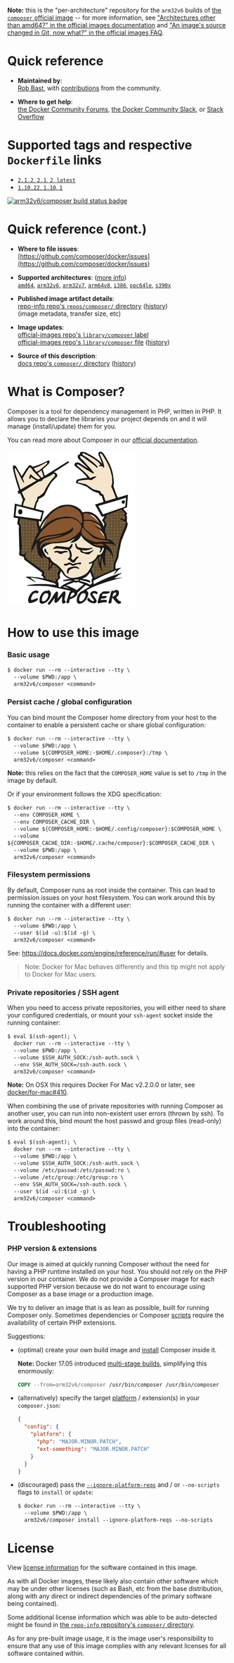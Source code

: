 <!--

********************************************************************************

WARNING:

    DO NOT EDIT "composer/README.md"

    IT IS AUTO-GENERATED

    (from the other files in "composer/" combined with a set of templates)

********************************************************************************

-->

**Note:** this is the "per-architecture" repository for the `arm32v6` builds of [the `composer` official image](https://hub.docker.com/_/composer) -- for more information, see ["Architectures other than amd64?" in the official images documentation](https://github.com/docker-library/official-images#architectures-other-than-amd64) and ["An image's source changed in Git, now what?" in the official images FAQ](https://github.com/docker-library/faq#an-images-source-changed-in-git-now-what).

# Quick reference

-	**Maintained by**:  
	[Rob Bast](https://github.com/alcohol), with [contributions](https://github.com/composer/docker/graphs/contributors) from the community.

-	**Where to get help**:  
	[the Docker Community Forums](https://forums.docker.com/), [the Docker Community Slack](https://dockr.ly/slack), or [Stack Overflow](https://stackoverflow.com/search?tab=newest&q=docker)

# Supported tags and respective `Dockerfile` links

-	[`2.1.2`, `2.1`, `2`, `latest`](https://github.com/composer/docker/blob/b97e84f7790a1b2e344ed3e17919a4946e8b673a/2.1/Dockerfile)
-	[`1.10.22`, `1.10`, `1`](https://github.com/composer/docker/blob/890a12899ba8fbd4876bb8513d5cb75ce68d230c/1.10/Dockerfile)

[![arm32v6/composer build status badge](https://img.shields.io/jenkins/s/https/doi-janky.infosiftr.net/job/multiarch/job/arm32v6/job/composer.svg?label=arm32v6/composer%20%20build%20job)](https://doi-janky.infosiftr.net/job/multiarch/job/arm32v6/job/composer/)

# Quick reference (cont.)

-	**Where to file issues**:  
	[https://github.com/composer/docker/issues](https://github.com/composer/docker/issues)

-	**Supported architectures**: ([more info](https://github.com/docker-library/official-images#architectures-other-than-amd64))  
	[`amd64`](https://hub.docker.com/r/amd64/composer/), [`arm32v6`](https://hub.docker.com/r/arm32v6/composer/), [`arm32v7`](https://hub.docker.com/r/arm32v7/composer/), [`arm64v8`](https://hub.docker.com/r/arm64v8/composer/), [`i386`](https://hub.docker.com/r/i386/composer/), [`ppc64le`](https://hub.docker.com/r/ppc64le/composer/), [`s390x`](https://hub.docker.com/r/s390x/composer/)

-	**Published image artifact details**:  
	[repo-info repo's `repos/composer/` directory](https://github.com/docker-library/repo-info/blob/master/repos/composer) ([history](https://github.com/docker-library/repo-info/commits/master/repos/composer))  
	(image metadata, transfer size, etc)

-	**Image updates**:  
	[official-images repo's `library/composer` label](https://github.com/docker-library/official-images/issues?q=label%3Alibrary%2Fcomposer)  
	[official-images repo's `library/composer` file](https://github.com/docker-library/official-images/blob/master/library/composer) ([history](https://github.com/docker-library/official-images/commits/master/library/composer))

-	**Source of this description**:  
	[docs repo's `composer/` directory](https://github.com/docker-library/docs/tree/master/composer) ([history](https://github.com/docker-library/docs/commits/master/composer))

# What is Composer?

Composer is a tool for dependency management in PHP, written in PHP. It allows you to declare the libraries your project depends on and it will manage (install/update) them for you.

You can read more about Composer in our [official documentation](https://getcomposer.org/doc/).

![logo](https://raw.githubusercontent.com/docker-library/docs/58f7363e6cfa78f8cd54af16eab51c63c1232002/composer/logo.png)

# How to use this image

### Basic usage

```console
$ docker run --rm --interactive --tty \
  --volume $PWD:/app \
  arm32v6/composer <command>
```

### Persist cache / global configuration

You can bind mount the Composer home directory from your host to the container to enable a persistent cache or share global configuration:

```console
$ docker run --rm --interactive --tty \
  --volume $PWD:/app \
  --volume ${COMPOSER_HOME:-$HOME/.composer}:/tmp \
  arm32v6/composer <command>
```

**Note:** this relies on the fact that the `COMPOSER_HOME` value is set to `/tmp` in the image by default.

Or if your environment follows the XDG specification:

```console
$ docker run --rm --interactive --tty \
  --env COMPOSER_HOME \
  --env COMPOSER_CACHE_DIR \
  --volume ${COMPOSER_HOME:-$HOME/.config/composer}:$COMPOSER_HOME \
  --volume ${COMPOSER_CACHE_DIR:-$HOME/.cache/composer}:$COMPOSER_CACHE_DIR \
  --volume $PWD:/app \
  arm32v6/composer <command>
```

### Filesystem permissions

By default, Composer runs as root inside the container. This can lead to permission issues on your host filesystem. You can work around this by running the container with a different user:

```console
$ docker run --rm --interactive --tty \
  --volume $PWD:/app \
  --user $(id -u):$(id -g) \
  arm32v6/composer <command>
```

See: https://docs.docker.com/engine/reference/run/#user for details.

> Note: Docker for Mac behaves differently and this tip might not apply to Docker for Mac users.

### Private repositories / SSH agent

When you need to access private repositories, you will either need to share your configured credentials, or mount your `ssh-agent` socket inside the running container:

```console
$ eval $(ssh-agent); \
  docker run --rm --interactive --tty \
  --volume $PWD:/app \
  --volume $SSH_AUTH_SOCK:/ssh-auth.sock \
  --env SSH_AUTH_SOCK=/ssh-auth.sock \
  arm32v6/composer <command>
```

**Note:** On OSX this requires Docker For Mac v2.2.0.0 or later, see [docker/for-mac#410](https://github.com/docker/for-mac/issues/410).

When combining the use of private repositories with running Composer as another user, you can run into non-existent user errors (thrown by ssh). To work around this, bind mount the host passwd and group files (read-only) into the container:

```console
$ eval $(ssh-agent); \
  docker run --rm --interactive --tty \
  --volume $PWD:/app \
  --volume $SSH_AUTH_SOCK:/ssh-auth.sock \
  --volume /etc/passwd:/etc/passwd:ro \
  --volume /etc/group:/etc/group:ro \
  --env SSH_AUTH_SOCK=/ssh-auth.sock \
  --user $(id -u):$(id -g) \
  arm32v6/composer <command>
```

# Troubleshooting

### PHP version & extensions

Our image is aimed at quickly running Composer without the need for having a PHP runtime installed on your host. You should not rely on the PHP version in our container. We do not provide a Composer image for each supported PHP version because we do not want to encourage using Composer as a base image or a production image.

We try to deliver an image that is as lean as possible, built for running Composer only. Sometimes dependencies or Composer [scripts](https://getcomposer.org/doc/articles/scripts.md) require the availability of certain PHP extensions.

Suggestions:

-	(optimal) create your own build image and [install](https://getcomposer.org/doc/faqs/how-to-install-composer-programmatically.md) Composer inside it.

	**Note:** Docker 17.05 introduced [multi-stage builds](https://docs.docker.com/develop/develop-images/multistage-build/), simplifying this enormously:

	```dockerfile
	COPY --from=arm32v6/composer /usr/bin/composer /usr/bin/composer
	```

-	(alternatively) specify the target [platform](https://getcomposer.org/doc/06-config.md#platform) / extension(s) in your `composer.json`:

	```json
	{
	  "config": {
	    "platform": {
	      "php": "MAJOR.MINOR.PATCH",
	      "ext-something": "MAJOR.MINOR.PATCH"
	    }
	  }
	}
	```

-	(discouraged) pass the [`--ignore-platform-reqs`](https://getcomposer.org/doc/03-cli.md#install-i) and / or `--no-scripts` flags to `install` or `update`:

	```console
	$ docker run --rm --interactive --tty \
	  --volume $PWD:/app \
	  arm32v6/composer install --ignore-platform-reqs --no-scripts
	```

# License

View [license information](https://github.com/composer/composer/blob/master/LICENSE) for the software contained in this image.

As with all Docker images, these likely also contain other software which may be under other licenses (such as Bash, etc from the base distribution, along with any direct or indirect dependencies of the primary software being contained).

Some additional license information which was able to be auto-detected might be found in [the `repo-info` repository's `composer/` directory](https://github.com/docker-library/repo-info/tree/master/repos/composer).

As for any pre-built image usage, it is the image user's responsibility to ensure that any use of this image complies with any relevant licenses for all software contained within.
